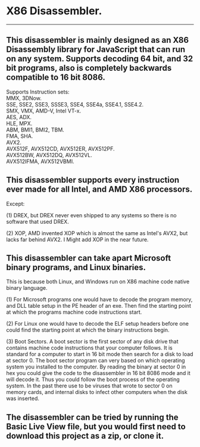 X86 Disassembler.
==========================
-----------------------------------------------------------------------------------------------
This disassembler is mainly designed as an X86 Disassembly library for JavaScript that can run on any system.
Supports decoding 64 bit, and 32 bit programs, also is completely backwards compatible to 16 bit 8086.
-----------------------------------------------------------------------------------------------

Supports Instruction sets:<br />
MMX, 3DNow.<br />
SSE, SSE2, SSE3, SSSE3, SSE4, SSE4a, SSE4.1, SSE4.2.<br />
SMX, VMX, AMD-V, Intel VT-x.<br />
AES, ADX.<br />
HLE, MPX.<br />
ABM, BMI1, BMI2, TBM.<br />
FMA, SHA.<br />
AVX2.<br />
AVX512F, AVX512CD, AVX512ER, AVX512PF.<br />
AVX512BW, AVX512DQ, AVX512VL.<br />
AVX512IFMA, AVX512VBMI.<br />

This disassembler supports every instruction ever made for all Intel, and AMD X86 processors.
-----------------------------------------------------------------------------------------------
Except:

(1) DREX, but DREX never even shipped to any systems so there is no software that used DREX.

(2) XOP, AMD invented XOP which is almost the same as Intel's AVX2, but lacks far behind AVX2.
I Might add XOP in the near future.

This disassembler can take apart Microsoft binary programs, and Linux binaries.
-----------------------------------------------------------------------------------------------
This is because both Linux, and Windows run on X86 machine code native binary language.

(1) For Microsoft programs one would have to decode the program memory, and DLL table setup in the PE header of an exe.
Then find the starting point at which the programs machine code instructions start.

(2) For Linux one would have to decode the ELF setup headers before one could find the starting point at which the binary instructions begin.

(3) Boot Sectors.
A boot sector is the first sector of any disk drive that contains machine code instructions that your computer follows.
It is standard for a computer to start in 16 bit mode then search for a disk to load at sector 0.
The boot sector program can very based on which operating system you installed to the computer.
By reading the binary at sector 0 in hex you could give the code to the disassembler in 16 bit 8086 mode and it will decode it.
Thus you could follow the boot process of the operating system.
In the past there use to be viruses that wrote to sector 0 on memory cards, and internal disks to infect other computers when the disk was inserted.

The disassembler can be tried by running the Basic Live View file, but you would first need to download this project as a zip, or clone it.
-----------------------------------------------------------------------------------------------
